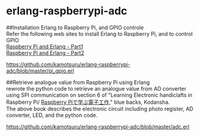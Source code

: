 # erlang-raspberrypi-adc  
##Installation Erlang to Raspberry Pi, and GPIO controle  
Refer the following web sites to install Erlang to Raspberry Pi, and to control GPIO  
[Raspberry Pi and Erlang - Part1](http://www.marksense.net/raspberry-pi-and-erlang-part-1/)  
[Raspberry Pi and Erlang - Part2](http://www.marksense.net/raspberry-pi-and-erlang-part-2/)  

<https://github.com/kamotsuru/erlang-raspberrypi-adc/blob/master/pi_gpio.erl>  

##Retrieve analogue value from Raspberry Pi using Erlang  
rewrote the python code to retrieve an analogue value from AD converter using SPI communication on section 6 of "Learning Electronic handiclafts in Raspberry Pi/ [Raspberry Piで学ぶ電子工作](http://bluebacks.kodansha.co.jp/special/rspi.html)," blue backs, Kodansha.  
The above book describes the electronic circuit including photo register, AD converter, LED, and the python code.  

<https://github.com/kamotsuru/erlang-raspberrypi-adc/blob/master/adc.erl>  
